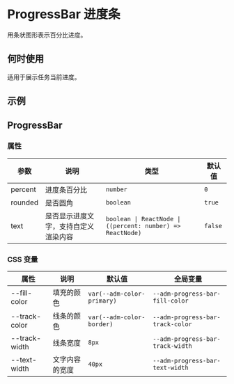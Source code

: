 # ProgressBar 进度条

用条状图形表示百分比进度。

## 何时使用

适用于展示任务当前进度。

## 示例

<code src="./demos/demo1.tsx"></code>

<code src="./demos/demo2.tsx"></code>

## ProgressBar

### 属性

| 参数 | 说明 | 类型 | 默认值 |
| --- | --- | --- | --- |
| percent | 进度条百分比 | `number` | `0` |
| rounded | 是否圆角 | `boolean` | `true` |
| text | 是否显示进度文字，支持自定义渲染内容 | `boolean \| ReactNode \| ((percent: number) => ReactNode)` | `false` |

### CSS 变量

| 属性 | 说明 | 默认值 | 全局变量 |
| --- | --- | --- | --- |
| --fill-color | 填充的颜色 | `var(--adm-color-primary)` | `--adm-progress-bar-fill-color` |
| --track-color | 线条的颜色 | `var(--adm-color-border)` | `--adm-progress-bar-track-color` |
| --track-width | 线条宽度 | `8px` | `--adm-progress-bar-track-width` |
| --text-width | 文字内容的宽度 | `40px` | `--adm-progress-bar-text-width` |
